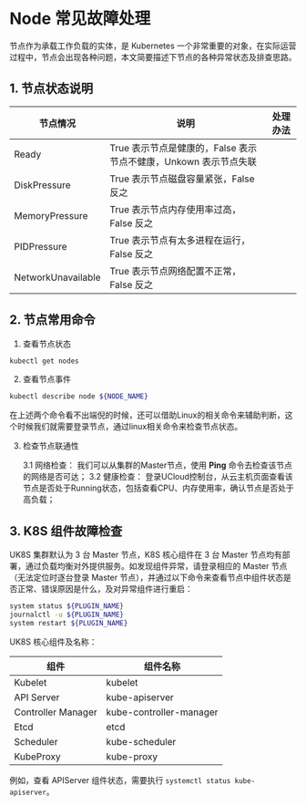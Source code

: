 # Node 常见故障处理

节点作为承载工作负载的实体，是 Kubernetes 一个非常重要的对象，在实际运营过程中，节点会出现各种问题，本文简要描述下节点的各种异常状态及排查思路。


## 1. 节点状态说明

| 节点情况 | 说明| 处理办法|
|---------|----|--------|
|Ready| True 表示节点是健康的，False 表示节点不健康，Unkown 表示节点失联|
|DiskPressure| True 表示节点磁盘容量紧张，False 反之|
|MemoryPressure| True 表示节点内存使用率过高，False 反之|
|PIDPressure| True 表示节点有太多进程在运行，False 反之|
|NetworkUnavailable|True 表示节点网络配置不正常，False 反之|


## 2. 节点常用命令

1. 查看节点状态
```bash
kubectl get nodes
```

2. 查看节点事件
```bash
kubectl describe node ${NODE_NAME}
```

在上述两个命令看不出端倪的时候，还可以借助Linux的相关命令来辅助判断，这个时候我们就需要登录节点，通过linux相关命令来检查节点状态。

3. 检查节点联通性

   3.1 网络检查： 我们可以从集群的Master节点，使用 **Ping** 命令去检查该节点的网络是否可达；
   3.2 健康检查： 登录UCloud控制台，从云主机页面查看该节点是否处于Running状态，包括查看CPU、内存使用率，确认节点是否处于高负载；

## 3. K8S 组件故障检查

UK8S 集群默认为 3 台 Master 节点，K8S 核心组件在 3 台 Master 节点均有部署，通过负载均衡对外提供服务。如发现组件异常，请登录相应的 Master 节点（无法定位时逐台登录 Master 节点），并通过以下命令来查看节点中组件状态是否正常、错误原因是什么，及对异常组件进行重启：

```bash
system status ${PLUGIN_NAME}
journalctl -u ${PLUGIN_NAME}
system restart ${PLUGIN_NAME}
```

UK8S 核心组件及名称：

|组件|组件名称|
|---|---|
|Kubelet|kubelet|
|API Server|kube-apiserver|
|Controller Manager|kube-controller-manager|
|Etcd|etcd|
|Scheduler|kube-scheduler|
|KubeProxy|kube-proxy|

例如，查看 APIServer 组件状态，需要执行 `systemctl status kube-apiserver`。
